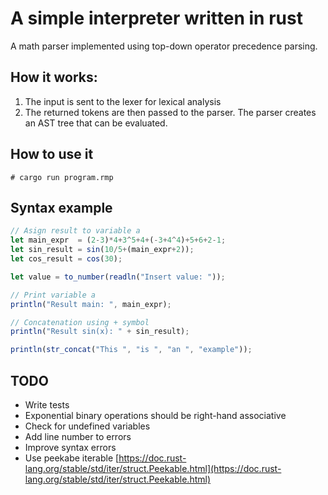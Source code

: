 # A simple interpreter written in rust

A math parser implemented using top-down operator precedence parsing.

## How it works:

1. The input is sent to the lexer for lexical analysis
2. The returned tokens are then passed to the parser. The parser creates an AST tree that can be evaluated.

## How to use it

```
# cargo run program.rmp
```

## Syntax example

```js
// Asign result to variable a
let main_expr  = (2-3)*4+3^5+4+(-3+4^4)+5+6+2-1;
let sin_result = sin(10/5+(main_expr+2));
let cos_result = cos(30);

let value = to_number(readln("Insert value: "));

// Print variable a
println("Result main: ", main_expr);

// Concatenation using + symbol
println("Result sin(x): " + sin_result);

println(str_concat("This ", "is ", "an ", "example"));

```

## TODO
- Write tests
- Exponential binary operations should be right-hand associative
- Check for undefined variables
- Add line number to errors
- Improve syntax errors
- Use peekabe iterable [https://doc.rust-lang.org/stable/std/iter/struct.Peekable.html](https://doc.rust-lang.org/stable/std/iter/struct.Peekable.html)
